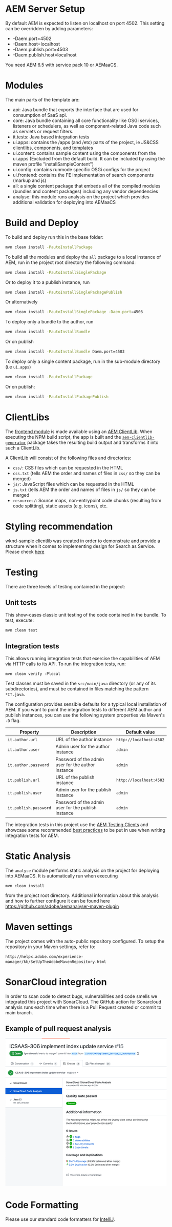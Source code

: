 # AEM Server Setup

By default AEM is expected to listen on localhost on port 4502. This setting can be overridden by adding parameters:

* -Daem.port=4502
* -Daem.host=localhost
* -Daem.publish.port=4503
* -Daem.publish.host=localhost

You need AEM 6.5 with service pack 10 or AEMaaCS.

# Modules

The main parts of the template are:

* api: Java bundle that exports the interface that are used for consumption of SaaS api.
* core: Java bundle containing all core functionality like OSGi services, listeners or schedulers, as well as
  component-related Java code such as servlets or request filters.
* it.tests: Java based integration tests
* ui.apps: contains the /apps (and /etc) parts of the project, ie JS&CSS clientlibs, components, and templates
* ui.content: contains sample content using the components from the ui.apps (Excluded from the default build. It can be
  included by using the maven profile "installSampleContent")
* ui.config: contains runmode specific OSGi configs for the project
* ui.frontend: contains the FE implementation of search components (markup and js)
* all: a single content package that embeds all of the compiled modules (bundles and content packages) including any
  vendor dependencies
* analyse: this module runs analysis on the project which provides additional validation for deploying into AEMaaCS

# Build and Deploy

To build and deploy run this in the base folder:

```bash
mvn clean install -PautoInstallPackage
```

To build all the modules and deploy the `all` package to a local instance of AEM, run in the project root directory the
following command:

```bash
mvn clean install -PautoInstallSinglePackage
```

Or to deploy it to a publish instance, run

```bash
mvn clean install -PautoInstallSinglePackagePublish
```

Or alternatively

```bash
mvn clean install -PautoInstallSinglePackage -Daem.port=4503
```

To deploy only a bundle to the author, run

```bash
mvn clean install -PautoInstallBundle
```

Or on publish

```bash
mvn clean install -PautoInstallBundle Daem.port=4503
```

To deploy only a single content package, run in the sub-module directory (i.e `ui.apps`)

```bash
mvn clean install -PautoInstallPackage
```

Or on publish:

```bash
mvn clean install -PautoInstallPackagePublish
```

# ClientLibs

The [frontend module](../ui.frontend/README.md) is made available using
an [AEM ClientLib](https://helpx.adobe.com/experience-manager/6-5/sites/developing/using/clientlibs.html). When
executing the NPM build script, the app is built and
the [`aem-clientlib-generator`](https://github.com/wcm-io-frontend/aem-clientlib-generator) package takes the resulting
build output and transforms it into such a ClientLib.

A ClientLib will consist of the following files and directories:

- `css/`: CSS files which can be requested in the HTML
- `css.txt` (tells AEM the order and names of files in `css/` so they can be merged)
- `js/`: JavaScript files which can be requested in the HTML
- `js.txt` (tells AEM the order and names of files in `js/` so they can be merged
- `resources/`: Source maps, non-entrypoint code chunks (resulting from code splitting), static assets (e.g. icons),
  etc.

# Styling recommendation

wknd-sample clientlib was created in order to demonstrate and provide a structure when it comes to implementing design for Search as Service. Please check [here](../ui.frontend/src/main/webpack/site/styles/wkndsample/README.md)
# Testing

There are three levels of testing contained in the project:

## Unit tests

This show-cases classic unit testing of the code contained in the bundle. To test, execute:

    mvn clean test

## Integration tests

This allows running integration tests that exercise the capabilities of AEM via HTTP calls to its API. To run the
integration tests, run:

    mvn clean verify -Plocal

Test classes must be saved in the `src/main/java` directory (or any of its subdirectories), and must be contained in
files matching the pattern `*IT.java`.

The configuration provides sensible defaults for a typical local installation of AEM. If you want to point the
integration tests to different AEM author and publish instances, you can use the following system properties via
Maven's `-D`
flag.

| Property | Description | Default value |
| --- | --- | --- |
| `it.author.url` | URL of the author instance | `http://localhost:4502` |
| `it.author.user` | Admin user for the author instance | `admin` |
| `it.author.password` | Password of the admin user for the author instance | `admin` |
| `it.publish.url` | URL of the publish instance | `http://localhost:4503` |
| `it.publish.user` | Admin user for the publish instance | `admin` |
| `it.publish.password` | Password of the admin user for the publish instance | `admin` |

The integration tests in this project use the [AEM Testing Clients](https://github.com/adobe/aem-testing-clients) and
showcase some recommended [best practices](https://github.com/adobe/aem-testing-clients/wiki/Best-practices) to be put
in use when writing integration tests for AEM.

# Static Analysis

The `analyse` module performs static analysis on the project for deploying into AEMaaCS. It is automatically run when
executing

    mvn clean install

from the project root directory. Additional information about this analysis and how to further configure it can be found
here https://github.com/adobe/aemanalyser-maven-plugin

# Maven settings

The project comes with the auto-public repository configured. To setup the repository in your Maven settings, refer to:

    http://helpx.adobe.com/experience-manager/kb/SetUpTheAdobeMavenRepository.html

# SonarCloud integration

In order to scan code to detect bugs, vulnerabilities and code smells we integrated this project with SonarCloud. The
GitHub action for Sonarcloud analysis runs each time when there is a Pull Request created or commit to main branch.

## Example of pull request analysis

<img src="../images/SonarCloud-analysis-in-Checks.png" alt="PR analysis example">

# Code Formatting

Please use our standard code formatters for [IntelliJ](formatter/intellij-saas-aem.xml).
